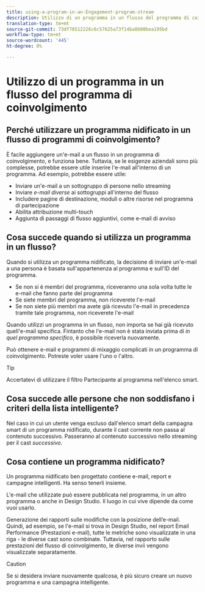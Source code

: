 ```yaml
---
title: using-a-program-in-an-Engagement-program-stream
description: Utilizzo di un programma in un flusso del programma di coinvolgimento
translation-type: tm+mt
source-git-commit: 73df78512226c6c57625a73f14ba8b00bea195bd
workflow-type: tm+mt
source-wordcount: '445'
ht-degree: 0%

---
```



# Utilizzo di un programma in un flusso del programma di coinvolgimento

## Perché utilizzare un programma nidificato in un flusso di programmi di coinvolgimento?

È facile aggiungere un&#39;e-mail a un flusso in un programma di coinvolgimento, e funziona bene. Tuttavia, se le esigenze aziendali sono più complesse, potrebbe essere utile inserire l&#39;e-mail all&#39;interno di un programma. Ad esempio, potrebbe essere utile:

* Inviare un&#39;e-mail a un sottogruppo di persone nello streaming
* Inviare _e-mail diverse_ ai sottogruppi all&#39;interno del flusso
* Includere pagine di destinazione, moduli o altre risorse nel programma di partecipazione
* Abilita attribuzione multi-touch
* Aggiunta di passaggi di flusso aggiuntivi, come e-mail di avviso

## Cosa succede quando si utilizza un programma in un flusso?

Quando si utilizza un programma nidificato, la decisione di inviare un&#39;e-mail a una persona è basata sull&#39;appartenenza al programma e sull&#39;ID del programma.

* Se non si è membri del programma, riceveranno una sola volta tutte le e-mail che fanno parte del programma
* Se siete membri del programma, non riceverete l&#39;e-mail
* Se non siete più membri ma avete già ricevuto l&#39;e-mail in precedenza tramite tale programma, non riceverete l&#39;e-mail

Quando utilizzi un programma in un flusso, non importa se hai già ricevuto quell&#39;e-mail specifica. Fintanto che l&#39;e-mail non è stata inviata prima di _in quel programma specifico_, è possibile riceverla nuovamente.

Può ottenere e-mail e programmi di mixaggio complicati in un programma di coinvolgimento. Potreste voler usare l&#39;uno o l&#39;altro.

>[!TIP]
>
>Accertatevi di utilizzare il filtro Partecipante al programma nell&#39;elenco smart.

## Cosa succede alle persone che non soddisfano i criteri della lista intelligente?

Nel caso in cui un utente venga escluso dall&#39;elenco smart della campagna smart di un programma nidificato, durante il cast corrente non passa al contenuto successivo. Passeranno al contenuto successivo nello streaming per il cast _successivo_.

## Cosa contiene un programma nidificato?

Un programma nidificato ben progettato contiene e-mail, report e campagne intelligenti. Ha senso tenerli insieme.

L&#39;e-mail che utilizzate può essere pubblicata nel programma, in un altro programma o anche in Design Studio. Il luogo in cui vive dipende da come vuoi usarlo.

Generazione dei rapporti sulle modifiche con la posizione dell’e-mail. Quindi, ad esempio, se l&#39;e-mail si trova in Design Studio, nel report Email Performance (Prestazioni e-mail), tutte le metriche sono visualizzate in una riga - le diverse cast sono combinate. Tuttavia, nel rapporto sulle prestazioni del flusso di coinvolgimento, le diverse invii vengono visualizzate separatamente.

>[!CAUTION]
>
>Se si desidera inviare nuovamente qualcosa, è più sicuro creare un nuovo programma e una campagna intelligente.

